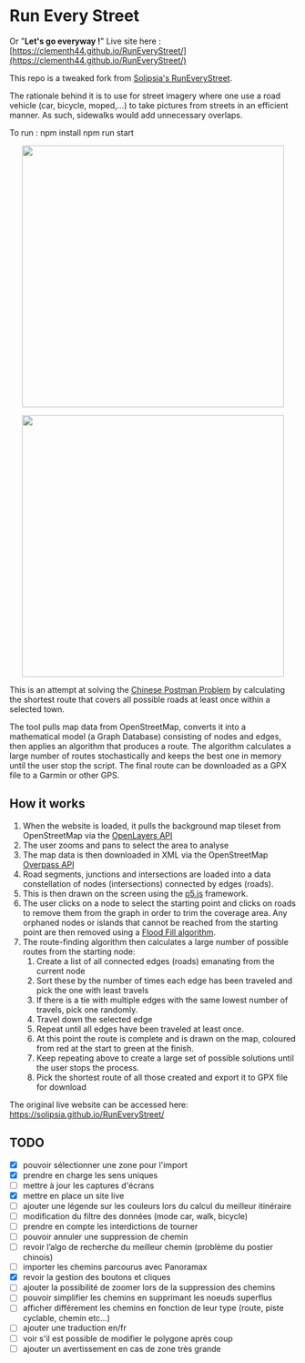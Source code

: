 # Run Every Street

Or "**Let's go everyway !**"
Live site here : [https://clementh44.github.io/RunEveryStreet/](https://clementh44.github.io/RunEveryStreet/)

This repo is a tweaked fork from [Solipsia's RunEveryStreet](https://github.com/solipsia/RunEveryStreet).

The rationale behind it is to use for street imagery where one use a road vehicle (car, bicycle, moped,…) to take pictures from streets in an efficient manner. As such, sidewalks would add unnecessary overlaps.

To run :
npm install
npm run start

<p align="center">
  <img width="460" src="./docs/Square.png">
</p>
<p align="center">
  <img width="460" src="./docs/DownloadRoute.png">
</p>

This is an attempt at solving the [Chinese Postman Problem](https://en.wikipedia.org/wiki/Route_inspection_problem) by calculating the shortest route that covers all possible roads at least once within a selected town.

The tool pulls map data from OpenStreetMap, converts it into a mathematical model (a Graph Database) consisting of nodes and edges, then applies an algorithm that produces a route. The algorithm calculates a large number of routes stochastically and keeps the best one in memory until the user stop the script. The final route can be downloaded as a GPX file to a Garmin or other GPS.

## How it works

1. When the website is loaded, it pulls the background map tileset from OpenStreetMap via the [OpenLayers API](https://openlayers.org/en/latest/apidoc/)
2. The user zooms and pans to select the area to analyse
3. The map data is then downloaded in XML via the OpenStreetMap [Overpass API](http://overpass-turbo.eu/)
4. Road segments, junctions and intersections are loaded into a data constellation of nodes (intersections) connected by edges (roads).
5. This is then drawn on the screen using the [p5.js](https://p5js.org) framework.
6. The user clicks on a node to select the starting point and clicks on roads to remove them from the graph in order to trim the coverage area. Any orphaned nodes or islands that cannot be reached from the starting point are then removed using a [Flood Fill algorithm](https://en.wikipedia.org/wiki/Flood_fill).
8. The route-finding algorithm then calculates a large number of possible routes from the starting node:
	1. Create a list of all connected edges (roads) emanating from the current node
	2. Sort these by the number of times each edge has been traveled and pick the one with least travels
	3. If there is a tie with multiple edges with the same lowest number of travels, pick one randomly.
	4. Travel down the selected edge
	5. Repeat until all edges have been traveled at least once.
	6. At this point the route is complete and is drawn on the map, coloured from red at the start to green at the finish.
	9. Keep repeating above to create a large set of possible solutions until the user stops the process.
	10. Pick the shortest route of all those created and export it to GPX file for download

The original live website can be accessed here: https://solipsia.github.io/RunEveryStreet/

## TODO
- [x] pouvoir sélectionner une zone pour l'import
- [x] prendre en charge les sens uniques
- [ ] mettre à jour les captures d'écrans
- [x] mettre en place un site live
- [ ] ajouter une légende sur les couleurs lors du calcul du meilleur itinéraire
- [ ] modification du filtre des données (mode car, walk, bicycle)
- [ ] prendre en compte les interdictions de tourner
- [ ] pouvoir annuler une suppression de chemin
- [ ] revoir l’algo de recherche du meilleur chemin (problème du postier chinois)
- [ ] importer les chemins parcourus avec Panoramax
- [x] revoir la gestion des boutons et cliques
- [ ] ajouter la possibilité de zoomer lors de la suppression des chemins
- [ ] pouvoir simplifier les chemins en supprimant les noeuds superflus
- [ ] afficher différement les chemins en fonction de leur type (route, piste cyclable, chemin etc...)
- [ ] ajouter une traduction en/fr
- [ ] voir s'il est possible de modifier le polygone après coup
- [ ] ajouter un avertissement en cas de zone très grande
